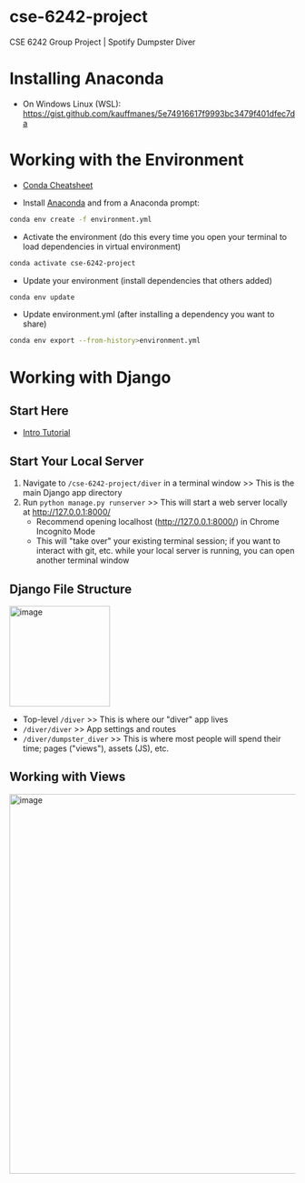 # cse-6242-project
CSE 6242 Group Project | Spotify Dumpster Diver


# Installing Anaconda

* On Windows Linux (WSL): https://gist.github.com/kauffmanes/5e74916617f9993bc3479f401dfec7da

# Working with the Environment

* [Conda Cheatsheet](https://docs.conda.io/projects/conda/en/4.6.0/_downloads/52a95608c49671267e40c689e0bc00ca/conda-cheatsheet.pdf)

* Install [Anaconda](https://www.anaconda.com/products/distribution) and from a Anaconda prompt:

```bash
conda env create -f environment.yml
```

* Activate the environment (do this every time you open your terminal to load dependencies in virtual environment)

```bash
conda activate cse-6242-project
```

* Update your environment (install dependencies that others added)

```bash
conda env update
```

* Update environment.yml (after installing a dependency you want to share)

```bash
conda env export --from-history>environment.yml
```

# Working with Django

## Start Here

* [Intro Tutorial](https://docs.djangoproject.com/en/4.1/intro/tutorial01/#)

## Start Your Local Server
1. Navigate to ```/cse-6242-project/diver``` in a terminal window >> This is the main Django app directory
2. Run ```python manage.py runserver``` >> This will start a web server locally at http://127.0.0.1:8000/
    * Recommend opening localhost (http://127.0.0.1:8000/) in Chrome Incognito Mode
    * This will "take over" your existing terminal session; if you want to interact with git, etc. while your local server is running, you can open another terminal window

## Django File Structure
<img width="177" alt="image" src="https://user-images.githubusercontent.com/10931549/226191252-8044bc25-2ce0-4778-b9df-e01ff94f9002.png">

* Top-level ```/diver``` >> This is where our "diver" app lives
* ```/diver/diver``` >> App settings and routes
* ```/diver/dumpster_diver``` >> This is where most people will spend their time; pages ("views"), assets (JS), etc.

## Working with Views
<img width="668" alt="image" src="https://user-images.githubusercontent.com/10931549/226192083-c74647f1-e9c7-4af1-9224-6de86899ef7f.png">

